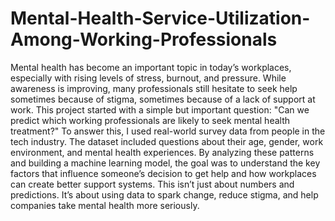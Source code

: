# Mental-Health-Service-Utilization-Among-Working-Professionals

Mental health has become an important topic in today’s workplaces, especially with rising levels of stress, burnout, and pressure. While awareness is improving, many professionals still hesitate to seek help  sometimes because of stigma, sometimes because of a lack of support at work.
This project started with a simple but important question:
"Can we predict which working professionals are likely to seek mental health treatment?"
To answer this, I used real-world survey data from people in the tech industry. The dataset included questions about their age, gender, work environment, and mental health experiences. By analyzing these patterns and building a machine learning model, the goal was to understand the key factors that influence someone’s decision to get help and how workplaces can create better support systems.
This isn’t just about numbers and predictions. It’s about using data to spark change, reduce stigma, and help companies take mental health more seriously.

